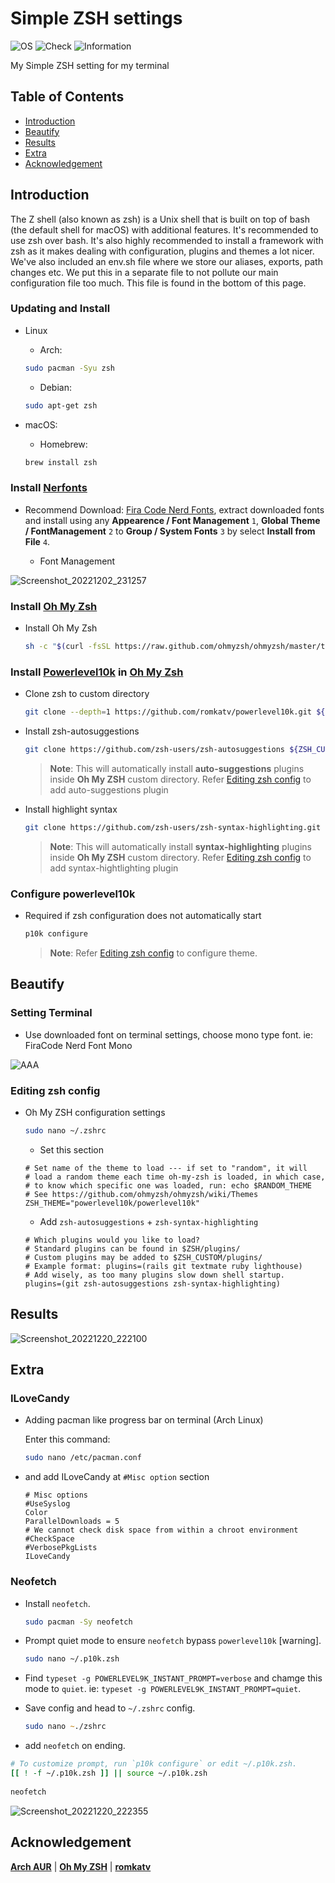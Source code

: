 # Simple ZSH settings

![OS](https://img.shields.io/badge/OS-Arch-white)
![Check](https://img.shields.io/badge/Status-Pass-brightgreen)
![Information](https://img.shields.io/badge/Information-Terminal-yellow)

My Simple ZSH setting for my terminal

## Table of Contents

* [Introduction](#introduction)
* [Beautify](#beautify)
* [Results](#results)
* [Extra](#extra)
* [Acknowledgement](acknowledgement)

## Introduction



The Z shell (also known as zsh) is a Unix shell that is built on top of bash (the default shell for macOS) with additional features. It's recommended to use zsh over bash. It's also highly recommended to install a framework with zsh as it makes dealing with configuration, plugins and themes a lot nicer. We've also included an env.sh file where we store our aliases, exports, path changes etc. We put this in a separate file to not pollute our main configuration file too much. This file is found in the bottom of this page.

### Updating and Install 

* Linux

  - Arch:

  ```zsh
  sudo pacman -Syu zsh
  ```
  - Debian:

  ```zsh
  sudo apt-get zsh
  ```

* macOS:

  - Homebrew:

  ```zsh
  brew install zsh
  ```

### Install [Nerfonts](https://www.nerdfonts.com/font-downloads)

* Recommend Download: [Fira Code Nerd Fonts](https://github.com/ryanoasis/nerd-fonts/releases/download/v2.2.2/FiraCode.zip), extract downloaded fonts and install using any **Appearence / Font Management** `1`, **Global Theme / FontManagement** `2` to **Group / System Fonts** `3` by select **Install from File** `4`.

  - Font Management

![Screenshot_20221202_231257](https://user-images.githubusercontent.com/72515939/205325060-933e84ea-30bc-411e-b7c7-dc6d365ba5cd.png)

### Install [Oh My Zsh](https://ohmyz.sh/)

*  Install Oh My Zsh

    ```zsh
    sh -c "$(curl -fsSL https://raw.github.com/ohmyzsh/ohmyzsh/master/tools/install.sh)"
    ```

### Install [Powerlevel10k](https://github.com/romkatv/powerlevel10k) in [Oh My Zsh](https://ohmyz.sh/)

* Clone zsh to custom directory

  ```zsh
  git clone --depth=1 https://github.com/romkatv/powerlevel10k.git ${ZSH_CUSTOM:-$HOME/.oh-my-zsh/custom}/themes/powerlevel10k
  ```

* Install zsh-autosuggestions

  ```zsh
  git clone https://github.com/zsh-users/zsh-autosuggestions ${ZSH_CUSTOM:-~/.oh-my-zsh/custom}/plugins/zsh-autosuggestions
  ```
  > **Note**: This will automatically install **auto-suggestions** plugins inside **Oh My ZSH** custom directory. Refer [Editing zsh config](https://github.com/theofficialcopypaste/SimpleZSHSettings/blob/main/README.md#editing-zsh-config) to add auto-suggestions plugin

* Install highlight syntax

  ```zsh
  git clone https://github.com/zsh-users/zsh-syntax-highlighting.git ${ZSH_CUSTOM:-~/.oh-my-zsh/custom}/plugins/zsh-syntax-highlighting
  ```
  > **Note**: This will automatically install **syntax-highlighting** plugins inside **Oh My ZSH** custom directory. Refer [Editing zsh config](https://github.com/theofficialcopypaste/SimpleZSHSettings/blob/main/README.md#editing-zsh-config) to add syntax-hightlighting plugin

### Configure powerlevel10k

* Required if zsh configuration does not automatically start

  ```zsh
  p10k configure 
  ```
  > **Note**: Refer [Editing zsh config](https://github.com/theofficialcopypaste/SimpleZSHSettings/blob/main/README.md#editing-zsh-config) to configure theme.

## Beautify

### Setting Terminal

* Use downloaded font on terminal settings, choose mono type font. ie: FiraCode Nerd Font Mono

![AAA](https://user-images.githubusercontent.com/72515939/204857692-e74ba764-4200-4f47-b7e6-29099bb60fe7.png)


### Editing zsh config

* Oh My ZSH configuration settings

  ```zsh
  sudo nano ~/.zshrc
  ```

  - Set this section

  ```nano
  # Set name of the theme to load --- if set to "random", it will
  # load a random theme each time oh-my-zsh is loaded, in which case,
  # to know which specific one was loaded, run: echo $RANDOM_THEME
  # See https://github.com/ohmyzsh/ohmyzsh/wiki/Themes
  ZSH_THEME="powerlevel10k/powerlevel10k"
  ```

  - Add `zsh-autosuggestions` + `zsh-syntax-highlighting`

  ```nano
  # Which plugins would you like to load?
  # Standard plugins can be found in $ZSH/plugins/
  # Custom plugins may be added to $ZSH_CUSTOM/plugins/
  # Example format: plugins=(rails git textmate ruby lighthouse)
  # Add wisely, as too many plugins slow down shell startup.
  plugins=(git zsh-autosuggestions zsh-syntax-highlighting)
  ```

## Results

![Screenshot_20221220_222100](https://user-images.githubusercontent.com/72515939/208689267-441eeb8c-2399-47ac-b7fb-0018cc5e9242.png)

## Extra

### ILoveCandy

* Adding pacman like progress bar on terminal (Arch Linux)

  Enter this command:
  ```zsh
  sudo nano /etc/pacman.conf 
  ```

* and add ILoveCandy at `#Misc option` section

  ```nano
  # Misc options
  #UseSyslog
  Color
  ParallelDownloads = 5
  # We cannot check disk space from within a chroot environment
  #CheckSpace
  #VerbosePkgLists
  ILoveCandy
  ```

### Neofetch

* Install `neofetch`.

  ```zsh
  sudo pacman -Sy neofetch
  ```

* Prompt quiet mode to ensure `neofetch` bypass `powerlevel10k` [warning].

  ```zsh
  sudo nano ~/.p10k.zsh
  ```

* Find `typeset -g POWERLEVEL9K_INSTANT_PROMPT=verbose` and chamge this mode to `quiet`. ie: `typeset -g POWERLEVEL9K_INSTANT_PROMPT=quiet`.
* Save config and head to `~/.zshrc` config.

  ```zsh
  sudo nano ~./zshrc
  ```

* add `neofetch` on ending.

```zsh
# To customize prompt, run `p10k configure` or edit ~/.p10k.zsh.
[[ ! -f ~/.p10k.zsh ]] || source ~/.p10k.zsh
  
neofetch
```

![Screenshot_20221220_222355](https://user-images.githubusercontent.com/72515939/208689240-42d2b3e8-e97f-411c-904f-2d7753af78b3.png)

## Acknowledgement

[**Arch AUR**](https://aur.archlinux.org/packages/anycable-go) | [**Oh My ZSH**](https://ohmyz.sh) | [**romkatv**](https://github.com/romkatv)
